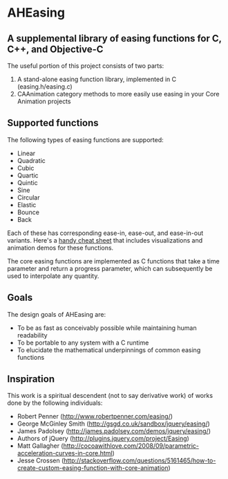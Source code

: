 AHEasing
========
A supplemental library of easing functions for C, C++, and Objective-C
--------

The useful portion of this project consists of two parts:

1. A stand-alone easing function library, implemented in C (easing.h/easing.c)
2. CAAnimation category methods to more easily use easing in your Core Animation projects

Supported functions
--------

The following types of easing functions are supported:

* Linear
* Quadratic
* Cubic
* Quartic
* Quintic
* Sine
* Circular
* Elastic
* Bounce
* Back

Each of these has corresponding ease-in, ease-out, and ease-in-out variants. Here's a [handy cheat sheet](http://easings.net) that includes visualizations and animation demos for these functions.

The core easing functions are implemented as C functions that take a time parameter and return a progress parameter, which can subsequently be used to interpolate any quantity.

Goals
--------
	
The design goals of AHEasing are:

* To be as fast as conceivably possible while maintaining human readability
* To be portable to any system with a C runtime
* To elucidate the mathematical underpinnings of common easing functions

Inspiration
--------

This work is a spiritual descendent (not to say derivative work) of works done by the following individuals:

* Robert Penner (http://www.robertpenner.com/easing/)
* George McGinley Smith (http://gsgd.co.uk/sandbox/jquery/easing/)
* James Padolsey (http://james.padolsey.com/demos/jquery/easing/)
* Authors of jQuery (http://plugins.jquery.com/project/Easing)
* Matt Gallagher (http://cocoawithlove.com/2008/09/parametric-acceleration-curves-in-core.html)
* Jesse Crossen (http://stackoverflow.com/questions/5161465/how-to-create-custom-easing-function-with-core-animation)
